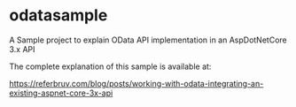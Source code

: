 # odatasample
A Sample project to explain OData API implementation in an AspDotNetCore 3.x API

The complete explanation of this sample is available at:

https://referbruv.com/blog/posts/working-with-odata-integrating-an-existing-aspnet-core-3x-api
